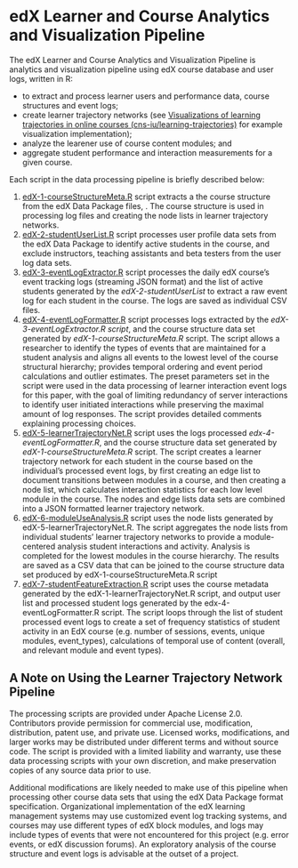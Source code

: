 # edX Learner and Course Analytics and Visualization Pipeline
The edX Learner and Course Analytics and Visualization Pipeline is analytics and visualization pipeline using edX course database and user logs, written in R:

* to extract and process learner users and performance data, course structures and event logs;
* create learner trajectory networks (see [Visualizations of learning trajectories in online courses (cns-iu/learning-trajectories)](https://github.com/cns-iu/learning-trajectories) for example visualization implementation);
* analyze the learener use of course content modules; and 
* aggregate student performance and interaction measurements for a given course.

Each script in the data processing pipeline is briefly described below:
1.	[edX-1-courseStructureMeta.R](https://github.com/mginda/edx-learnertrajectorynetpipeline/blob/master/edX-1-courseStructureMeta.R) script extracts a the course structure from the edX Data Package files, . The course structure is used in processing log files and creating the node lists in learner trajectory networks. 
2.	[edX-2-studentUserList.R](https://github.com/mginda/edx-learnertrajectorynetpipeline/blob/master/edX-2-studentUserList.R) 	script processes user profile data sets from the edX Data Package to identify active students in the course, and exclude instructors, teaching assistants and beta testers from the user log data sets.
3.	[edX-3-eventLogExtractor.R](https://github.com/mginda/edx-learnertrajectorynetpipeline/blob/master/edX-3-eventLogExtractor.R) script processes the daily edX course’s event tracking logs (streaming JSON format) and the list of active students generated by the *edX-2-studentUserList* to extract a raw event log for each student in the course. The logs are saved as individual CSV files.
4.	[edX-4-eventLogFormatter.R](https://github.com/mginda/edx-learnertrajectorynetpipeline/blob/master/edX-4-eventLogFormatter.R) script processes logs extracted by the *edX-3-eventLogExtractor.R script*, and the course structure data set generated by *edX-1-courseStructureMeta.R* script. The script allows a researcher to identify the types of events that are maintained for a student analysis and aligns all events to the lowest level of the course structural hierarchy; provides temporal ordering and event period calculations and outlier estimates. The preset parameters set in the script were used in the data processing of learner interaction event logs for this paper, with the goal of limiting redundancy of server interactions to identify user initiated interactions while preserving the maximal amount of log responses. The script provides detailed comments explaining processing choices.
5.	[edX-5-learnerTrajectoryNet.R](https://github.com/mginda/edx-learnertrajectorynetpipeline/blob/master/edX-5-learnerTrajectoryNet.R) script uses the logs processed *edx-4-eventLogFormatter.R*, and the course structure data set generated by *edX-1-courseStructureMeta.R* script. The script creates a learner trajectory network for each student in the course based on the individual’s processed event logs, by first creating an edge list to document transitions between modules in a course, and then creating a node list, which calculates interaction statistics for each low level module in the course. The nodes and edge lists data sets are combined into a JSON formatted learner trajectory network.
6.	[edX-6-moduleUseAnalysis.R](https://github.com/mginda/edx-learnertrajectorynetpipeline/blob/master/edX-6-moduleUseAnalysis.R) script uses the node lists generated by edX-5-learnerTrajectoryNet.R. The script aggregates the node lists from individual students’ learner trajectory networks to provide a module-centered analysis student interactions and activity. Analysis is completed for the lowest modules in the course hierarchy. The results are saved as a CSV data that can be joined to the course structure data set produced by edX-1-courseStructureMeta.R script
7.	[edX-7-studentFeatureExtraction.R](https://github.com/mginda/edx-learnertrajectorynetpipeline/blob/master/edX-7-studentFeatureExtraction.R) script uses the course metadata generated by the edX-1-learnerTrajectoryNet.R script, and output user list and processed student logs generated by the edx-4-eventLogFormatter.R script. The script loops through the list of student processed event logs to create a set of frequency statistics of student activity in an EdX course (e.g. number of sessions, events, unique modules, event_types), calculations of temporal use of content (overall, and relevant module and event types).

## A Note on Using the Learner Trajectory Network Pipeline
The processing scripts are provided under Apache License 2.0. Contributors provide permission for commercial use, modification, distribution, patent use, and private use.  Licensed works, modifications, and larger works may be distributed under different terms and without source code. The script is provided with a limited liability and warranty, use these data processing scripts with your own discretion, and make preservation copies of any source data prior to use.

Additional modifications are likely needed to make use of this pipeline when processing other course data sets that using the edX Data Package format specification. Organizational implementation of the edX learning management systems may use customized event log tracking systems, and courses may use different types of edX block modules, and logs may include types of events that were not encountered for this project (e.g. error events, or edX discussion forums). An exploratory analysis of the course structure and event logs is advisable at the outset of a project.
